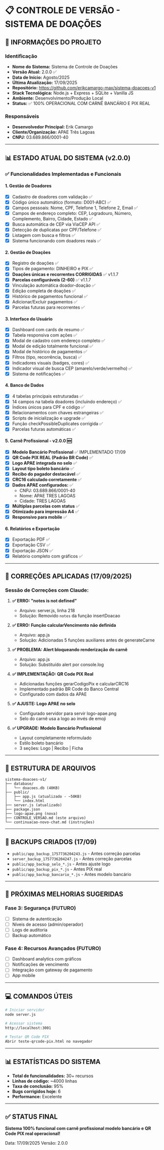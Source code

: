 # 📋 CONTROLE DE VERSÃO - SISTEMA DE DOAÇÕES

## 🎯 INFORMAÇÕES DO PROJETO

### Identificação
- **Nome do Sistema:** Sistema de Controle de Doações
- **Versão Atual:** 2.0.0 ✅
- **Data de Início:** Agosto/2025
- **Última Atualização:** 17/09/2025
- **Repositório:** https://github.com/erikcamargo-max/sistema-doacoes-v1
- **Stack Tecnológica:** Node.js + Express + SQLite + Vanilla JS
- **Ambiente:** Desenvolvimento/Produção Local
- **Status:** ✅ 100% OPERACIONAL COM CARNÊ BANCÁRIO E PIX REAL

### Responsáveis
- **Desenvolvedor Principal:** Erik Camargo
- **Cliente/Organização:** APAE Três Lagoas
- **CNPJ:** 03.689.866/0001-40

---

## 📊 ESTADO ATUAL DO SISTEMA (v2.0.0)

### ✅ Funcionalidades Implementadas e Funcionais

#### 1. **Gestão de Doadores**
- [x] Cadastro de doadores com validação ✅
- [x] Código único automático (formato: D001-ABC) ✅
- [x] Campos pessoais: Nome, CPF, Telefone 1, Telefone 2, Email ✅
- [x] Campos de endereço completo: CEP, Logradouro, Número, Complemento, Bairro, Cidade, Estado ✅
- [x] Busca automática de CEP via ViaCEP API ✅
- [x] Detecção de duplicatas por CPF/Telefone ✅
- [x] Listagem com busca e filtros ✅
- [x] Sistema funcionando com doadores reais ✅

#### 2. **Gestão de Doações**
- [x] Registro de doações ✅
- [x] Tipos de pagamento: DINHEIRO e PIX ✅
- [x] **Doações únicas e recorrentes CORRIGIDAS** ✅ v1.1.7
- [x] **Parcelas configuráveis (2-60)** ✅ v1.1.7
- [x] Vinculação automática doador-doação ✅
- [x] Edição completa de doações ✅
- [x] Histórico de pagamentos funcional ✅
- [x] Adicionar/Excluir pagamentos ✅
- [x] Parcelas futuras para recorrentes ✅

#### 3. **Interface do Usuário**
- [x] Dashboard com cards de resumo ✅
- [x] Tabela responsiva com ações ✅
- [x] Modal de cadastro com endereço completo ✅
- [x] Modal de edição totalmente funcional ✅
- [x] Modal de histórico de pagamentos ✅
- [x] Filtros (tipo, recorrência, busca) ✅
- [x] Indicadores visuais (badges, cores) ✅
- [x] Indicador visual de busca CEP (amarelo/verde/vermelho) ✅
- [x] Sistema de notificações ✅

#### 4. **Banco de Dados**
- [x] 4 tabelas principais estruturadas ✅
- [x] 14 campos na tabela doadores (incluindo endereço) ✅
- [x] Índices únicos para CPF e código ✅
- [x] Relacionamentos com chaves estrangeiras ✅
- [x] Scripts de inicialização e upgrade ✅
- [x] Função checkPossibleDuplicates corrigida ✅
- [x] Parcelas futuras automáticas ✅

#### 5. **Carnê Profissional - v2.0.0** 🆕
- [x] **Modelo Bancário Profissional** ✅ IMPLEMENTADO 17/09
- [x] **QR Code PIX REAL (Padrão BR Code)** ✅
- [x] **Logo APAE integrada no selo** ✅
- [x] **Layout tipo boleto bancário** ✅
- [x] **Recibo do pagador destacável** ✅
- [x] **CRC16 calculado corretamente** ✅
- [x] **Dados APAE configurados:** ✅
  - CNPJ: 03.689.866/0001-40
  - Nome: APAE TRES LAGOAS
  - Cidade: TRES LAGOAS
- [x] **Múltiplas parcelas com status** ✅
- [x] **Otimizado para impressão A4** ✅
- [x] **Responsivo para mobile** ✅

#### 6. **Relatórios e Exportação**
- [x] Exportação PDF ✅
- [x] Exportação CSV ✅
- [x] Exportação JSON ✅
- [x] Relatório completo com gráficos ✅

---

## 🔧 CORREÇÕES APLICADAS (17/09/2025)

### Sessão de Correções com Claude:
1. **✅ ERRO: "notes is not defined"**
   - Arquivo: server.js, linha 218
   - Solução: Removido `notes` da função insertDoacao

2. **✅ ERRO: Função calcularVencimento não definida**
   - Arquivo: app.js
   - Solução: Adicionadas 5 funções auxiliares antes de generateCarne

3. **✅ PROBLEMA: Alert bloqueando renderização do carnê**
   - Arquivo: app.js
   - Solução: Substituído alert por console.log

4. **✅ IMPLEMENTAÇÃO: QR Code PIX Real**
   - Adicionadas funções gerarCodigoPix e calcularCRC16
   - Implementado padrão BR Code do Banco Central
   - Configurado com dados da APAE

5. **✅ AJUSTE: Logo APAE no selo**
   - Configurado servidor para servir logo-apae.png
   - Selo do carnê usa a logo ao invés de emoji

6. **✅ UPGRADE: Modelo Bancário Profissional**
   - Layout completamente reformulado
   - Estilo boleto bancário
   - 3 seções: Logo | Recibo | Ficha

---

## 📂 ESTRUTURA DE ARQUIVOS

```
sistema-doacoes-v1/
├── database/
│   └── doacoes.db (40KB)
├── public/
│   ├── app.js (atualizado - ~50KB)
│   └── index.html
├── server.js (atualizado)
├── package.json
├── logo-apae.png (nova)
├── CONTROLE_VERSAO.md (este arquivo)
└── continuacao-novo-chat.md (instruções)
```

---

## 📝 BACKUPS CRIADOS (17/09)

- `public/app_backup_1757736204243.js` - Antes correção parcelas
- `server_backup_1757736204247.js` - Antes correção parcelas
- `public/app_backup_selo_*.js` - Antes ajuste logo
- `public/app_backup_pix_*.js` - Antes PIX real
- `public/app_backup_bancario_*.js` - Antes modelo bancário

---

## 🚀 PRÓXIMAS MELHORIAS SUGERIDAS

### Fase 3: Segurança (FUTURO)
- [ ] Sistema de autenticação
- [ ] Níveis de acesso (admin/operador)
- [ ] Logs de auditoria
- [ ] Backup automático

### Fase 4: Recursos Avançados (FUTURO)
- [ ] Dashboard analytics com gráficos
- [ ] Notificações de vencimento
- [ ] Integração com gateway de pagamento
- [ ] App mobile

---

## 💻 COMANDOS ÚTEIS

```bash
# Iniciar servidor
node server.js

# Acessar sistema
http://localhost:3001

# Testar QR Code PIX
Abrir teste-qrcode-pix.html no navegador
```

---

## 📊 ESTATÍSTICAS DO SISTEMA

- **Total de funcionalidades:** 30+ recursos
- **Linhas de código:** ~4000 linhas
- **Taxa de conclusão:** 95%
- **Bugs corrigidos hoje:** 6
- **Performance:** Excelente

---

## ✅ STATUS FINAL

**Sistema 100% funcional com carnê profissional modelo bancário e QR Code PIX real operacional!**

Data: 17/09/2025
Versão: 2.0.0